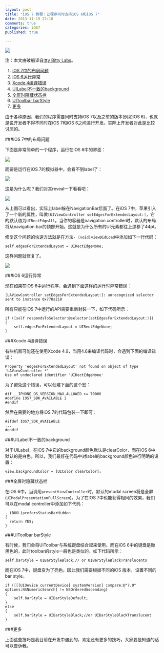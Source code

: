 ```yaml
---
layout: post
title: "iOS 7 教程：让程序同时支持iOS 6和iOS 7"
date: 2013-11-19 22:18
comments: true
categories: iOS7
published: true

---
```


![](/images/2013/11/35.png)

<!--more-->

注：本文由破船译自[Itty Bitty Labs](http://blog.ittybittyapps.com/blog/2013/11/08/working-with-ios-6-and-7/)。


1. [iOS 7中的布局问题](#1)
2. [iOS 6运行异常](#2)
3. [Xcode 4编译错误](#3)
4. [UILabel不一致的background](#4)
5. [全屏时隐藏状态栏](#5)
6. [UIToolbar barStyle](#6)
7. [更多](#7)

由于各种原因，我们的程序需要同时支持iOS 7以及之前的版本(例如iOS 6)，也就是说开发者不得不同时在iOS 7和iOS 6之间进行开发。实际上开发者对此是比较讨厌的。

###<a id="1"></a>iOS 7中的布局问题

下面是非常简单的一个程序，运行在iOS 6中的界面：

![](/images/2013/11/36.png)

而要是运行在iOS 7的模拟器中，会看不到label了：

![](/images/2013/11/37.png)

这是为什么呢？我们对其reveal一下看看吧：

![](/images/2013/11/38.png)

从上图可以看出，实际上label躲在NavigationBar后面了。在iOS 7中，苹果引入了一个新的属性，叫做`[UIViewController setEdgesForExtendedLayout:]`，它的默认值为`UIRectEdgeAll`。当你的容器是navigation controller时，默认的布局将从navigation bar的顶部开始。这就是为什么所有的UI元素都往上漂移了44pt。

修复这个问题的快速方法就是在方法`- (void)viewDidLoad`中添加如下一行代码：

```objc
self.edgesForExtendedLayout = UIRectEdgeNone;
```

这样问题就修复了。

![](/images/2013/11/39.png)


###<a id="2"></a>iOS 6运行异常

现在如果在iOS 6中运行程序，会遇到下面这样的运行时异常错误：

```objc
[LAViewController setEdgesForExtendedLayout:]: unrecognized selector sent to instance 0x778a210
```

所有只能在iOS 7中运行的API需要重新封装一下，如下代码所示：

```objc
if ([self respondsToSelector:@selector(setEdgesForExtendedLayout:)])
{
    self.edgesForExtendedLayout = UIRectEdgeNone;
}
```


###<a id="3"></a>Xcode 4编译错误

有些机器可能还在使用Xcode 4.6，当用4.6来编译代码时，会遇到下面的编译错误：

```objc
Property 'edgesForExtendedLayout' not found on object of type 'LAViewController *'
Use of undeclared identifier 'UIRectEdgeNone'
```

为了避免这个错误，可以创建下面的这个宏：

```objc
#if __IPHONE_OS_VERSION_MAX_ALLOWED >= 70000
#define IOS7_SDK_AVAILABLE 1
#endif
```
然后在需要的地方将iOS 7的代码包装一下即可：

```objc
#ifdef IOS7_SDK_AVAILABLE
...
#endif
```

###<a id="4"></a>UILabel不一致的background

对于UILabel，在iOS 7中它的background颜色默认是clearColor，而在iOS 6中默认的是白色。所以，我们最好在代码中对label的background颜色进行明确的设置：

```objc
view.backgroundColor = [UIColor clearColor];
```

###<a id="5"></a>全屏时隐藏状态栏

在iOS 6中，当调用`presentViewController`时，默认的modal screen将是全屏(`UIModalPresentationFullScreen`)。为了在iOS 7中也能获得相同的效果，我们可以在modal controller中添加如下代码：

```objc
- (BOOL)prefersStatusBarHidden
{
  return YES;
}
```

###<a id="6"></a>UIToolbar barStyle

有时候，我们会将UIToolbar与系统键盘结合起来使用。而在iOS 6中的键盘是黝黑色的，此时toolbar的style一般也是类似的，如下代码所示：

```objc
self.barStyle = UIBarStyleBlack;// or UIBarStyleBlackTranslucents
```

而在iOS 7中，键盘变为了亮色，因此我们需要根据不同的iOS 版本，设置不同的bar style。

```objc
if ([[[UIDevice currentDevice] systemVersion] compare:@"7.0" options:NSNumericSearch] != NSOrderedAscending)
{
    self.barStyle = UIBarStyleDefault;
}
else
{
    self.barStyle = UIBarStyleBlack;//or UIBarStyleBlackTranslucent
}
```

###<a id="7"></a>更多

上面这些技巧是我目前在开发中遇到的，肯定还有更多的技巧，大家要是知道的话可以告诉我。

